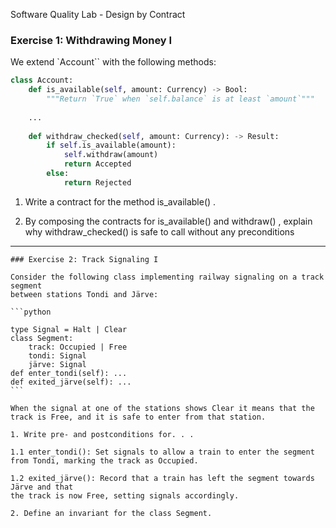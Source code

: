 Software Quality Lab - Design by Contract

### Exercise 1: Withdrawing Money I

We extend `Account`` with the following methods:

```python
class Account:
    def is_available(self, amount: Currency) -> Bool:
        """Return `True` when `self.balance` is at least `amount`"""
    
    ...
    
    def withdraw_checked(self, amount: Currency): -> Result:
        if self.is_available(amount):
            self.withdraw(amount)
            return Accepted
        else:
            return Rejected
```

1. Write a contract for the method is_available() .
   
2. By composing the contracts for is_available() and withdraw() , explain why withdraw_checked() is safe to call without any preconditions

----

    ### Exercise 2: Track Signaling I

    Consider the following class implementing railway signaling on a track segment
    between stations Tondi and Järve:

    ```python

    type Signal = Halt | Clear
    class Segment:
        track: Occupied | Free
        tondi: Signal
        järve: Signal
    def enter_tondi(self): ...
    def exited_järve(self): ...
    ```

    When the signal at one of the stations shows Clear it means that the track is Free, and it is safe to enter from that station.

    1. Write pre- and postconditions for. . .

    1.1 enter_tondi(): Set signals to allow a train to enter the segment from Tondi, marking the track as Occupied.

    1.2 exited_järve(): Record that a train has left the segment towards Järve and that
    the track is now Free, setting signals accordingly.

    2. Define an invariant for the class Segment.


